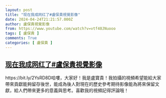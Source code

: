 ```yaml
---
layout: post
title: "现在我成网红了#盧保貴視覺影像"
date: 2024-04-24T21:21:57.000Z
author: 盧保貴視覺影像
from: https://www.youtube.com/watch?v=vtf40JNuooo
tags: [ 盧保貴 ]
comments: True
categories: [ 盧保貴 ]
---
```

<!--1713993717000-->
[现在我成网红了#盧保貴視覺影像](https://www.youtube.com/watch?v=vtf40JNuooo)
------

<div>
https://bit.ly/2YsRD8D哈嘍，大家好！我是盧寶貴！我拍攝的視頻希望能給大家帶來貢獻能夠留存後世，能成為後人對現在的歷史參考期待影像能為將來保留文獻，給人們帶來更多的意義與思考。喜歡我的視頻記得評論哦！
</div>
